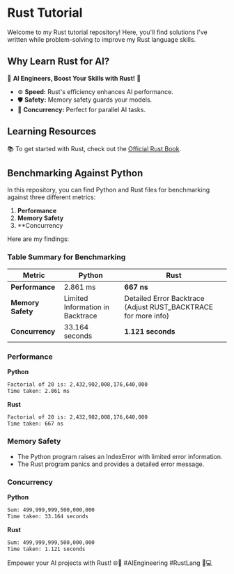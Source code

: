 # Rust Tutorial

Welcome to my Rust tutorial repository! Here, you'll find solutions I've written while problem-solving to improve my Rust language skills.

## Why Learn Rust for AI?

🤖 **AI Engineers, Boost Your Skills with Rust!** 🦀

- ⚙️ **Speed:** Rust's efficiency enhances AI performance.
- 🛡️ **Safety:** Memory safety guards your models.
- 🚀 **Concurrency:** Perfect for parallel AI tasks.

## Learning Resources

📚 To get started with Rust, check out the [Official Rust Book](https://doc.rust-lang.org/book/).

## Benchmarking Against Python

In this repository, you can find Python and Rust files for benchmarking against three different metrics:

1. **Performance**
2. **Memory Safety**
3. **Concurrency

Here are my findings:

### Table Summary for Benchmarking

| Metric            | **Python**                          | **Rust**                                                           |
|-------------------|------------------------------------|-------------------------------------------------------------------|
| **Performance**   | 2.861 ms                           | **667 ns**                                                        |
| **Memory Safety** | Limited Information in Backtrace   | Detailed Error Backtrace (Adjust RUST_BACKTRACE for more info)   |
| **Concurrency**   | 33.164 seconds                     | **1.121 seconds**                                                 |

### Performance

**Python**
```sh
Factorial of 20 is: 2,432,902,008,176,640,000
Time taken: 2.861 ms
```
**Rust**
```sh
Factorial of 20 is: 2,432,902,008,176,640,000
Time taken: 667 ns
```

### Memory Safety
- The Python program raises an IndexError with limited error information.
- The Rust program panics and provides a detailed error message.

### Concurrency
**Python**
```sh
Sum: 499,999,999,500,000,000
Time taken: 33.164 seconds
```

**Rust**
```sh
Sum: 499,999,999,500,000,000
Time taken: 1.121 seconds
```

Empower your AI projects with Rust! 🌐🤖 #AIEngineering #RustLang 🦀💻
